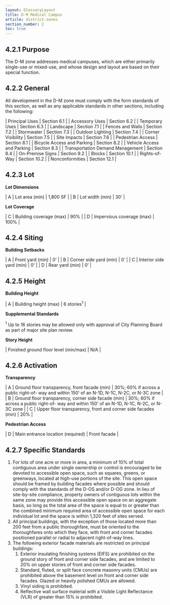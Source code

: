 ```yaml
---
layout: GlossaryLayout
title: D-M Medical Campus
article: district-zones
section_number: 2
toc: true
---
```


## 4.2.1 Purpose

The D-M zone addresses medical campuses, which are either primarily single-use or mixed-use, and whose design and layout are based on their special function.

## 4.2.2 General

All development in the D-M zone must comply with the form standards of this section, as well as any applicable standards in other sections, including the following:

| Principal Uses | Section 6.1 |
| Accessory Uses | Section 6.2 |
| Temporary Uses | Section 6.3 |
| Landscape | Section 7.1 |
| Fences and Walls | Section 7.2 |
| Stormwater | Section 7.3 |
| Outdoor Lighting | Section 7.4 |
| Corner Visibility | Section 7.5 |
| Site Impacts | Section 7.6 |
| Pedestrian Access | Section 8.1 |
| Bicycle Access and Parking | Section 8.2 |
| Vehicle Access and Parking | Section 8.3 |
| Transportation Demand Management | Section 8.4 |
| On-Premise Signs | Section 9.2 |
| Blocks | Section 10.1 |
| Rights-of-Way | Section 10.2 |
| Nonconformities | Section 12.1 |

## 4.2.3 Lot

**Lot Dimensions**

| A | Lot area (min) | 1,800 SF |
| B | Lot width (min) | 30’ |

**Lot Coverage**

| C | Building coverage (max) | 90% |
| D | Impervious coverage (max) | 100% |

## 4.2.4 Siting

**Building Setbacks**

| A | Front yard (min) | 0’ |
| B | Corner side yard (min) | 0’ |
| C | Interior side yard (min) | 0’ |
| D | Rear yard (min) | 0’ |

## 4.2.5 Height

**Building Height**

| A | Building height (max) | 6 stories<sup>1</sup> |

**Supplemental Standards**

<sup>1</sup> Up to 16 stories may be allowed only with approval of City Planning Board as part of major site plan review.

**Story Height**

| Finished ground floor level (min/max) | N/A |

## 4.2.6 Activation

**Transparency**

| A | Ground floor transparency, front facade (min) | 30%; 60% if across a public right-of- way and within 150’ of an N-1D, N-1C, N-2C, or N-3C zone |
| B | Ground floor transparency, corner side facade (min) | 30%; 60% if across a public right-of- way and within 150’ of an N-1D, N-1C, N-2C, or N-3C zone |
| C | Upper floor transparency, front and corner side facades (min) | 20% |

**Pedestrian Access**

| D | Main entrance location (required) | Front facade |

## 4.2.7 Specific Standards

1. For lots of one acre or more in area, a minimum of 10% of total contiguous area under single
   ownership or control is encouraged to be devoted to accessible open space, such as squares, greens, or greenways, located at high-use portions of the site. This open space should be framed
   by building facades where possible and should comply with the standards of the D-OS and/or D-OG zone. In lieu of site-by-site compliance, property owners of contiguous lots within the same zone may provide this accessible open space on an aggregate basis, so long as the total area of the space is equal to or greater than the combined minimum required area of accessible open space for each individual lot and the space is within 1,320 feet of sites served.
2. All principal buildings, with the exception of those located more than 200 feet from a public
   thoroughfare, must be oriented to the thoroughfares onto which they face, with front and corner facades positioned parallel or radial to adjacent right-of-way lines.
3. The following exterior facade materials are restricted on principal buildings:
   1. Exterior insulating finishing systems (EIFS) are prohibited on the ground story of front and corner side facades, and are limited to 20% on upper stories of front and corner side facades.
   2. Standard, fluted, or split face concrete masonry units (CMUs) are prohibited above the basement level on front and corner side facades. Glazed or heavily polished CMUs are allowed.
   3. Vinyl siding is prohibited.
   4. Reflective wall surface material with a Visible Light Reflectance (VLR) of greater than 15% is prohibited.
